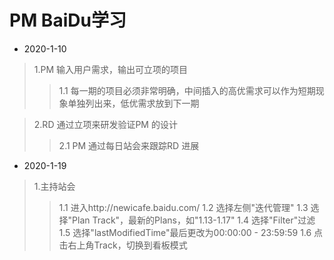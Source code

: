 # PM BaiDu学习

* 2020-1-10

> 1.PM 输入用户需求，输出可立项的项目
> > 1.1 每一期的项目必须非常明确，中间插入的高优需求可以作为短期现象单独列出来，低优需求放到下一期

> 2.RD 通过立项来研发验证PM 的设计
> > 2.1 PM 通过每日站会来跟踪RD 进展

* 2020-1-19

> 1.主持站会
> > 1.1 进入http://newicafe.baidu.com/
> > 1.2 选择左侧"迭代管理"
> > 1.3 选择"Plan Track"，最新的Plans，如"1.13-1.17"
> > 1.4 选择"Filter"过滤
> > 1.5 选择"lastModifiedTime"最后更改为00:00:00 - 23:59:59
> > 1.6 点击右上角Track，切换到看板模式
